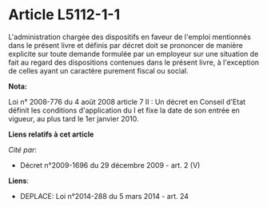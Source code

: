 # Article L5112-1-1

L'administration chargée des dispositifs en faveur de l'emploi mentionnés dans le présent livre et définis par décret doit se
prononcer de manière explicite sur toute demande formulée par un employeur sur une situation de fait au regard des
dispositions contenues dans le présent livre, à l'exception de celles ayant un caractère purement fiscal ou social.

**Nota:**

Loi n° 2008-776 du 4 août 2008 article 7 II : Un décret en Conseil d'Etat définit les conditions d'application du I et fixe
la date de son entrée en vigueur, au plus tard le 1er janvier 2010.

**Liens relatifs à cet article**

_Cité par_:

  - Décret n°2009-1696 du 29 décembre 2009 - art. 2 (V)

**Liens**:

  - DEPLACE: Loi n°2014-288 du 5 mars 2014 - art. 24
